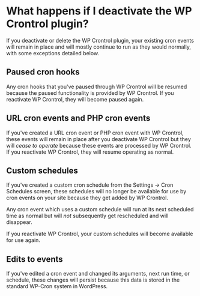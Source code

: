 # What happens if I deactivate the WP Crontrol plugin?

If you deactivate or delete the WP Crontrol plugin, your existing cron events will remain in place and will mostly continue to run as they would normally, with some exceptions detailed below.

## Paused cron hooks

Any cron hooks that you've paused through WP Crontrol will be resumed because the paused functionality is provided by WP Crontrol. If you reactivate WP Crontrol, they will become paused again.

## URL cron events and PHP cron events

If you've created a URL cron event or PHP cron event with WP Crontrol, these events will remain in place after you deactivate WP Crontrol but they will _cease to operate_ because these events are processed by WP Crontrol. If you reactivate WP Crontrol, they will resume operating as normal.

## Custom schedules

If you've created a custom cron schedule from the Settings → Cron Schedules screen, these schedules will no longer be available for use by cron events on your site because they get added by WP Crontrol.

Any cron event which uses a custom schedule will run at its next scheduled time as normal but will _not_ subsequently get rescheduled and will disappear.

If you reactivate WP Crontrol, your custom schedules will become available for use again.

## Edits to events

If you've edited a cron event and changed its arguments, next run time, or schedule, these changes will persist because this data is stored in the standard WP-Cron system in WordPress.
